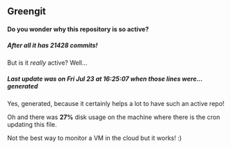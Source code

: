 ## Greengit

#### Do you wonder why this repository is so active?

##### After all it has 21428 commits!

But is it *really* active? Well...

##### Last update was on Fri Jul 23 at 16:25:07 when those lines were... generated

Yes, generated, because it certainly helps a lot to have such an active repo!

Oh and there was **27%** disk usage on the machine
where there is the cron updating this file.

Not the best way to monitor a VM in the cloud but it works! :)

